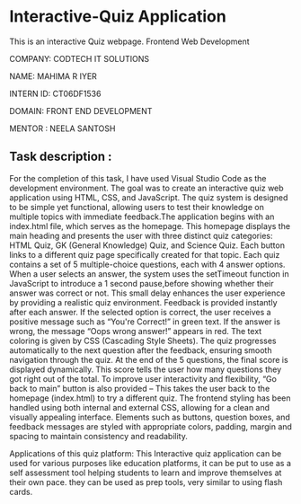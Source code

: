 # Interactive-Quiz Application
This is an interactive Quiz webpage. Frontend Web Development

COMPANY: CODTECH IT SOLUTIONS

NAME: MAHIMA R IYER

INTERN ID: CT06DF1536

DOMAIN: FRONT END DEVELOPMENT

MENTOR : NEELA SANTOSH

## Task description :
For the completion of this task, I have used Visual Studio Code as the development environment. The goal was to create an interactive quiz web application using HTML, CSS, and JavaScript. The quiz system is designed to be simple yet functional, allowing users to test their knowledge on multiple topics with immediate feedback.The application begins with an index.html file, which serves as the homepage. This homepage displays the main heading and presents the user with three distinct quiz categories: HTML Quiz, GK (General Knowledge) Quiz, and Science Quiz. Each button links to a different quiz page specifically created for that topic.
Each quiz contains a set of 5 multiple-choice questions, each with 4 answer options. When a user selects an answer, the system uses the setTimeout function in JavaScript to introduce a 1 second pause,before showing whether their answer was correct or not. This small delay enhances the user experience by providing a realistic quiz environment.
Feedback is provided instantly after each answer. If the selected option is correct, the user receives a positive message such as “You're Correct!” in green text. If the answer is wrong, the message “Oops wrong answer!” appears in red. The text coloring is given by CSS (Cascading Style Sheets). The quiz progresses automatically to the next question after the feedback, ensuring smooth navigation through the quiz.
At the end of the 5 questions, the final score is displayed dynamically. This score tells the user how many questions they got right out of the total. To improve user interactivity and flexibility, “Go back to main” button is also provided – This takes the user back to the homepage (index.html) to try a different quiz.
The frontend styling has been handled using both internal and external CSS, allowing for a clean and visually appealing interface. Elements such as buttons, question boxes, and feedback messages are styled with appropriate colors, padding, margin and spacing to maintain consistency and readability.

Applications of this quiz platform:
This Interactive quiz application can be used for various purposes like education platforms, it can be put to use as a self assessment tool helping students to learn and improve themselves at their own pace. they can be used as prep tools, very similar to using flash cards.

